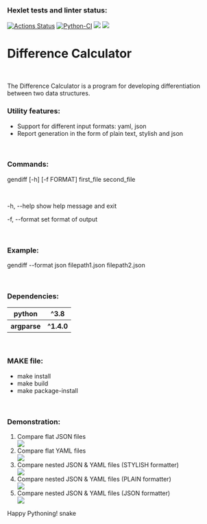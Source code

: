 ### Hexlet tests and linter status:
[![Actions Status](https://github.com/Dm1triiSmirnov/python-project-lvl2/workflows/hexlet-check/badge.svg)](https://github.com/Dm1triiSmirnov/python-project-lvl2/actions)
[![Python-CI](https://github.com/Dm1triiSmirnov/python-project-lvl2/workflows/Python-CI/badge.svg)](https://github.com/Dm1triiSmirnov/python-project-lvl2/actions/workflows/pyci.yml)
<a href="https://codeclimate.com/github/Dm1triiSmirnov/python-project-lvl2/maintainability"><img src="https://api.codeclimate.com/v1/badges/21d0f1863670dd2c0671/maintainability" /></a>
<a href="https://codeclimate.com/github/Dm1triiSmirnov/python-project-lvl2/test_coverage"><img src="https://api.codeclimate.com/v1/badges/21d0f1863670dd2c0671/test_coverage" /></a>


# Difference Calculator

<br>


The Difference Calculator is a program for developing differentiation between two data structures.





### Utility features:
<ul>
<li>Support for different input formats: yaml, json
<li>Report generation in the form of plain text, stylish and json
</ul>


<br>


### Commands:
gendiff [-h] [-f FORMAT] first_file second_file

<br>

  -h, --help            show help message and exit

  -f, --format          set format of output

<br>

### Example: 
gendiff --format json filepath1.json filepath2.json

<br>

### Dependencies:
<table>
    <tr>
        <th>python</th>
        <th>^3.8</th>
    </tr>
    <tr>
        <th>argparse</th>
        <th>^1.4.0</th>
    </tr>
</table>


<br>

### MAKE file:
<ul>
<li>make install
<li>make build
<li>make package-install
</ul>


<br>


### Demonstration:

<ol>
<li>Compare flat JSON files</li>
<a href="https://asciinema.org/a/3XlmN2TOFOpyIvKrr7ACPPK2n" target="_blank"><img src="https://asciinema.org/a/3XlmN2TOFOpyIvKrr7ACPPK2n.svg" /></a>

<li>Compare flat YAML files</li>
<a href="https://asciinema.org/a/nVRUnFPaIBFaYgSrEqZRKD8In" target="_blank"><img src="https://asciinema.org/a/nVRUnFPaIBFaYgSrEqZRKD8In.svg" /></a>

<li>Compare nested JSON & YAML files (STYLISH formatter)</li>
<a href="https://asciinema.org/a/RpRXwb4sf2EFYKiwu0SeSz660" target="_blank"><img src="https://asciinema.org/a/RpRXwb4sf2EFYKiwu0SeSz660.svg" /></a>

<li>Compare nested JSON & YAML files (PLAIN formatter)</li>
<a href="https://asciinema.org/a/UKmAX37sZOvJPLH86IkE9TocE" target="_blank"><img src="https://asciinema.org/a/UKmAX37sZOvJPLH86IkE9TocE.svg" /></a>

<li>Compare nested JSON & YAML files (JSON formatter)</li>
<a href="https://asciinema.org/a/iukBgisAMLzQrGuZBYjGF8X8f" target="_blank"><img src="https://asciinema.org/a/iukBgisAMLzQrGuZBYjGF8X8f.svg" /></a>
</ol>

Happy Pythoning! snake